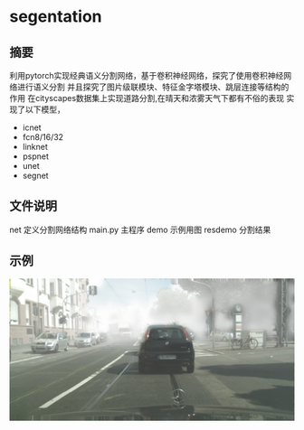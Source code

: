 # segentation

## 摘要
利用pytorch实现经典语义分割网络，基于卷积神经网络，探究了使用卷积神经网络进行语义分割
并且探究了图片级联模块、特征金字塔模块、跳层连接等结构的作用
在cityscapes数据集上实现道路分割,在晴天和浓雾天气下都有不俗的表现
实现了以下模型，
* icnet
* fcn8/16/32
* linknet
* pspnet
* unet
* segnet

## 文件说明
net 定义分割网络结构
main.py 主程序
demo 示例用图
resdemo 分割结果

## 示例

![demo](https://github.com/TrueNobility303/pytorch-segentation/blob/master/demo/foggy1.png)
